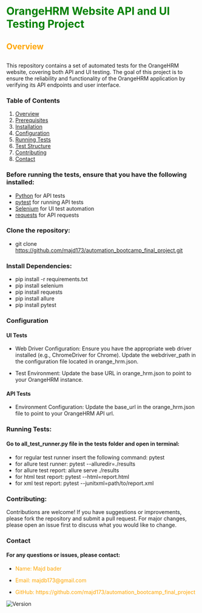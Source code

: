 # <p style="color:green;">OrangeHRM Website API and UI Testing Project</p>
## <p style="color:orange;">Overview</p>

## 
This repository contains a set of automated tests for the OrangeHRM website, covering both API and UI testing. The goal of this project is to ensure the reliability and functionality of the OrangeHRM application by verifying its API endpoints and user interface.

### Table of Contents
1. [Overview](#overview)
2. [Prerequisites](#prerequisites)
3. [Installation](#installation)
4. [Configuration](#configuration)
5. [Running Tests](#running-tests)
6. [Test Structure](#test-structure)
7. [Contributing](#contributing)
9. [Contact](#contact)
### Before running the tests, ensure that you have the following installed:
- [Python](https://www.python.org/) for API tests
- [pytest](https://docs.pytest.org/) for running API tests
- [Selenium](https://www.selenium.dev/) for UI test automation
- [requests](https://docs.python-requests.org/) for API requests

### Clone the repository:
* git clone https://github.com/majd173/automation_bootcamp_final_project.git

### Install Dependencies:
* pip install -r requirements.txt
* pip install selenium
* pip install requests
* pip install allure
* pip install pytest

### Configuration
#### UI Tests
* Web Driver Configuration: Ensure you have the appropriate web driver installed (e.g., ChromeDriver for Chrome). Update the webdriver_path in the configuration file located in orange_hrm.json.

* Test Environment: Update the base URL in orange_hrm.json to point to your OrangeHRM instance.

#### API Tests
* Environment Configuration: Update the base_url in the orange_hrm.json file to point to your OrangeHRM API url.

### Running Tests:
#### Go to all_test_runner.py file in the tests folder and open in terminal:
* for regular test runner insert the following command: pytest
* for allure test runner: pytest --alluredir=./results
* for allure test report: allure serve ./results
* for html test report: pytest --html=report.html
* for xml test report: pytest --junitxml=path/to/report.xml

 
### Contributing:
Contributions are welcome! If you have suggestions or improvements, please fork the repository and submit a pull request. For major changes, please open an issue first to discuss what you would like to change.

### Contact
#### For any questions or issues, please contact:

* <p style="color:orange;">Name: Majd bader</p>
* <p style="color:orange;">Email: majdb173@gmail.com</p>
* <p style="color:orange;">GitHub: https://github.com/majd173/automation_bootcamp_final_project</p>


![Version](https://img.shields.io/badge/version-1.0.0-blue)

